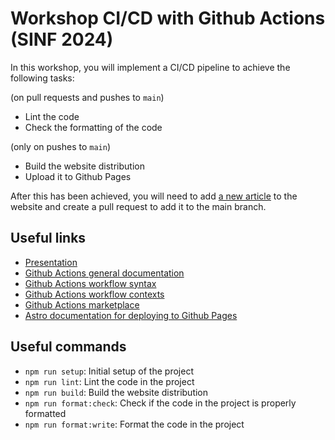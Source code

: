# Workshop CI/CD with Github Actions (SINF 2024)

In this workshop, you will implement a CI/CD pipeline to achieve the following tasks:

(on pull requests and pushes to `main`)

- Lint the code
- Check the formatting of the code

(only on pushes to `main`)
- Build the website distribution
- Upload it to Github Pages

After this has been achieved, you will need to add [a new article](https://slides.niaefeup.pt/gh-actions-workshop-sinf2024/assets/02-continuous-newspaper-enhances-efficiency-with-ci-cd.md) to the website and create a pull request to add it to the main branch.

## Useful links

- [Presentation](https://slides.niaefeup.pt/gh-actions-workshop-sinf2024/)
- [Github Actions general documentation](https://docs.github.com/en/actions)
- [Github Actions workflow syntax](https://docs.github.com/en/actions/writing-workflows/workflow-syntax-for-github-actions)
- [Github Actions workflow contexts](https://docs.github.com/en/actions/writing-workflows/choosing-what-your-workflow-does/accessing-contextual-information-about-workflow-runs)
- [Github Actions marketplace](https://github.com/marketplace?type=actions)
- [Astro documentation for deploying to Github Pages](https://docs.astro.build/en/guides/deploy/github/)

## Useful commands

- `npm run setup`: Initial setup of the project
- `npm run lint`: Lint the code in the project
- `npm run build`: Build the website distribution
- `npm run format:check`: Check if the code in the project is properly formatted
- `npm run format:write`: Format the code in the project
